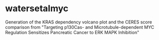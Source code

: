 # watersetalmyc
Generation of the KRAS dependency volcano plot and the CERES score comparison from "Targeting p130Cas- and Microtubule-dependent MYC Regulation Sensitizes Pancreatic Cancer to ERK MAPK Inhibition"

